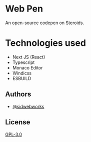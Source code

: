 # Web Pen

An open-source codepen on Steroids.

# Technologies used

- Next JS (React)
- Typescript
- Monaco Editor
- Windicss
- ESBUILD

## Authors

- [@sidwebworks](https://www.github.com/sidwebworks)

## License

[GPL-3.0](https://choosealicense.com/licenses/gpl-3.0/)

